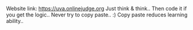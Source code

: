 Website link: https://uva.onlinejudge.org
Just think & think..
Then code it if you get the logic..
Never try to copy paste.. :) 
Copy paste reduces learning ability..
